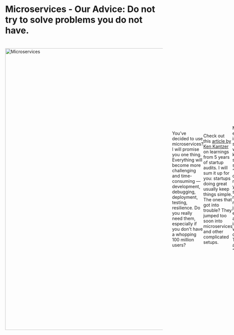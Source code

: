 # Microservices - Our Advice: Do not try to solve problems you do not have.

<div style="display: flex; align-items: center; margin-bottom: 30px;">
  <img src="https://bank.cellar-c2.services.clever-cloud.com/file/project/8d5b33be4139586b3ba5e660e5401365/Screenshot%202024-10-02%20at%2017.03.40.png" alt="Microservices" style="width: 900px; margin-right: 30px;">
  <div>
</div>

You’ve decided to use microservices? I will promise you one thing. Everything will become more challenging and time-consuming — development, debugging, deployment, testing, resilience. Do you really need them, especially if you don't have a whopping 100 million users?

Check out this [article by Ken Kantzer](https://www.google.com/url?q=https://kenkantzer.com/learnings-from-5-years-of-tech-startup-code-audits/&sa=D&source=docs&ust=1727885197504169&usg=AOvVaw0jUDihXs-P5Ww-kCjPo6oA) on learnings from 5 years of startup audits. I will sum it up for you: startups doing great usually keep things simple. The ones that got into trouble? They jumped too soon into microservices and other complicated setups.

Many startups experience imposter syndrome when they are keeping it simple and straightforward. “Everyone is doing microservices, yet we have a single-node monolith maintained by just a few engineers, and a Mongo instance — what are we doing wrong?” The answer is almost always “nothing.”

Let's bust a myth — having a monolith is not a bad thing. Look at big companies like Dropbox, Twitter, Netflix, Facebook, GitHub, Instagram, Shopify, and StackOverflow — they all started with one big codebase.

So, next time you feel the pressure to go with the latest tech trends, remember: simplicity is often your best bet. Focus on what solves your problems now without making things needlessly complex.

Here’s a comedic [video on microservices](https://www.youtube.com/watch?v=y8OnoxKotPQ&ab_channel=KRAZAM) that we love. It shows how even the simplest things (such as adding a birthdate) can become complicated if that’s what we’re seeking.

Remember, **you can scale without your architecture looking like the Afghanistan War Strategy.**

<div style="display: flex; align-items: center; margin-bottom: 30px;">
  <img src="https://bank.cellar-c2.services.clever-cloud.com/file/project/00337da018fe999a43a1bc41c898b7f5/Screenshot%202024-10-02%20at%2017.03.48.png" alt="Microservices War" style="width: 900px; margin-right: 30px;">
  <div>
</div>

---

## RECAP

We use a **modern monolith** approach for building apps. Here's why and how:

- **Simplicity**: One codebase means less hassle. We avoid the complexity of juggling multiple services.
- **Efficiency**: With everything in one place, we find and fix issues faster. This speeds up our development cycle.
- **Focus on Development**: Less time on technical complexities means more time for actual coding and innovation.
- **Better Testing**: Testing is simpler when all parts of the app are together. This leads to more reliable software.
- **Right Tool for Us**: We choose what works best for our projects, not just what's trendy. For many of our projects, a modern monolith hits the mark.

In short, we keep it straightforward and effective, focusing on what delivers the best results for our projects.

